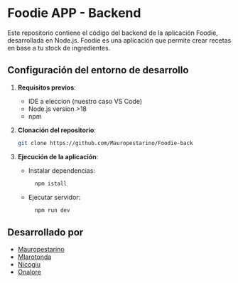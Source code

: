 # Foodie APP - Backend

Este repositorio contiene el código del backend de la aplicación Foodie, desarrollada en Node.js.
Foodie es una aplicación que permite crear recetas en base a tu stock de ingredientes.

## Configuración del entorno de desarrollo

1. **Requisitos previos**:
    - IDE a eleccion (nuestro caso VS Code)
    - Node.js version >18
    - npm

2. **Clonación del repositorio**:
   ```bash
   git clone https://github.com/Mauropestarino/Foodie-back

3. **Ejecución de la aplicación**:
    - Instalar dependencias:
      ```bash
        npm istall
    - Ejecutar servidor:
      ```bash
        npm run dev

## Desarrollado por

- [Mauropestarino](https://github.com/Mauropestarino)
- [Mlarotonda](https://github.com/Mlarotonda)
- [Nicogiu](https://github.com/Nicogiu)
- [Onalore](https://github.com/Onalore)
